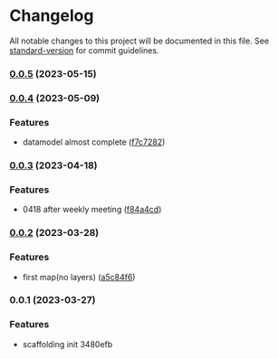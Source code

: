 # Changelog

All notable changes to this project will be documented in this file. See [standard-version](https://github.com/conventional-changelog/standard-version) for commit guidelines.

### [0.0.5](https://github.com/2binfront/vue-ts-ol/compare/v0.0.4...v0.0.5) (2023-05-15)

### [0.0.4](https://github.com/2binfront/vue-ts-ol/compare/v0.0.3...v0.0.4) (2023-05-09)


### Features

* datamodel almost complete ([f7c7282](https://github.com/2binfront/vue-ts-ol/commit/f7c728222edaa652760d09c9fed54882a88e6db2))

### [0.0.3](https://github.com/2binfront/vue-ts-ol/compare/v0.0.2...v0.0.3) (2023-04-18)


### Features

* 0418 after weekly meeting ([f84a4cd](https://github.com/2binfront/vue-ts-ol/commit/f84a4cd13674cf6c7aa16d9a68ad6a71c9205f47))

### [0.0.2](https://github.com/2binfront/vue-ts-ol/compare/v0.0.1...v0.0.2) (2023-03-28)


### Features

* first map(no layers) ([a5c84f6](https://github.com/2binfront/vue-ts-ol/commit/a5c84f6aea620b5dc3d7261e40ea8c2e13703900))

### 0.0.1 (2023-03-27)


### Features

* scaffolding init 3480efb
